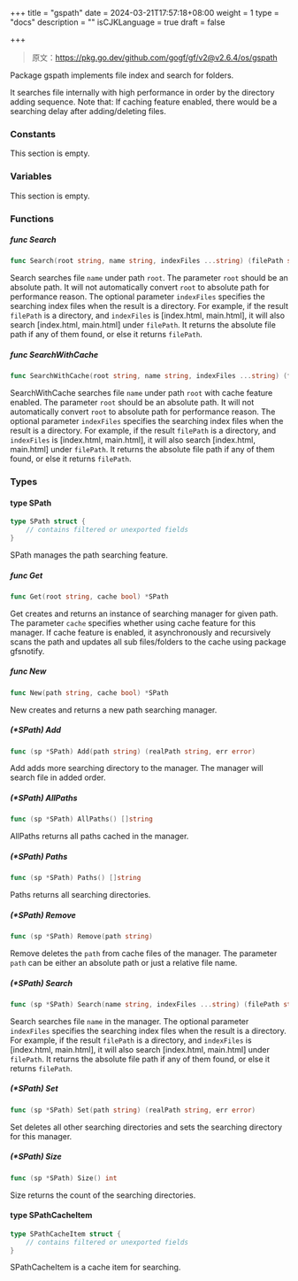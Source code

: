 +++
title = "gspath"
date = 2024-03-21T17:57:18+08:00
weight = 1
type = "docs"
description = ""
isCJKLanguage = true
draft = false

+++

> 原文：https://pkg.go.dev/github.com/gogf/gf/v2@v2.6.4/os/gspath

Package gspath implements file index and search for folders.

It searches file internally with high performance in order by the directory adding sequence. Note that: If caching feature enabled, there would be a searching delay after adding/deleting files.

### Constants 

This section is empty.

### Variables 

This section is empty.

### Functions 

##### func Search 

``` go
func Search(root string, name string, indexFiles ...string) (filePath string, isDir bool)
```

Search searches file `name` under path `root`. The parameter `root` should be an absolute path. It will not automatically convert `root` to absolute path for performance reason. The optional parameter `indexFiles` specifies the searching index files when the result is a directory. For example, if the result `filePath` is a directory, and `indexFiles` is [index.html, main.html], it will also search [index.html, main.html] under `filePath`. It returns the absolute file path if any of them found, or else it returns `filePath`.

##### func SearchWithCache 

``` go
func SearchWithCache(root string, name string, indexFiles ...string) (filePath string, isDir bool)
```

SearchWithCache searches file `name` under path `root` with cache feature enabled. The parameter `root` should be an absolute path. It will not automatically convert `root` to absolute path for performance reason. The optional parameter `indexFiles` specifies the searching index files when the result is a directory. For example, if the result `filePath` is a directory, and `indexFiles` is [index.html, main.html], it will also search [index.html, main.html] under `filePath`. It returns the absolute file path if any of them found, or else it returns `filePath`.

### Types 

#### type SPath 

``` go
type SPath struct {
	// contains filtered or unexported fields
}
```

SPath manages the path searching feature.

##### func Get 

``` go
func Get(root string, cache bool) *SPath
```

Get creates and returns an instance of searching manager for given path. The parameter `cache` specifies whether using cache feature for this manager. If cache feature is enabled, it asynchronously and recursively scans the path and updates all sub files/folders to the cache using package gfsnotify.

##### func New 

``` go
func New(path string, cache bool) *SPath
```

New creates and returns a new path searching manager.

##### (*SPath) Add 

``` go
func (sp *SPath) Add(path string) (realPath string, err error)
```

Add adds more searching directory to the manager. The manager will search file in added order.

##### (*SPath) AllPaths 

``` go
func (sp *SPath) AllPaths() []string
```

AllPaths returns all paths cached in the manager.

##### (*SPath) Paths 

``` go
func (sp *SPath) Paths() []string
```

Paths returns all searching directories.

##### (*SPath) Remove 

``` go
func (sp *SPath) Remove(path string)
```

Remove deletes the `path` from cache files of the manager. The parameter `path` can be either an absolute path or just a relative file name.

##### (*SPath) Search 

``` go
func (sp *SPath) Search(name string, indexFiles ...string) (filePath string, isDir bool)
```

Search searches file `name` in the manager. The optional parameter `indexFiles` specifies the searching index files when the result is a directory. For example, if the result `filePath` is a directory, and `indexFiles` is [index.html, main.html], it will also search [index.html, main.html] under `filePath`. It returns the absolute file path if any of them found, or else it returns `filePath`.

##### (*SPath) Set 

``` go
func (sp *SPath) Set(path string) (realPath string, err error)
```

Set deletes all other searching directories and sets the searching directory for this manager.

##### (*SPath) Size 

``` go
func (sp *SPath) Size() int
```

Size returns the count of the searching directories.

#### type SPathCacheItem 

``` go
type SPathCacheItem struct {
	// contains filtered or unexported fields
}
```

SPathCacheItem is a cache item for searching.